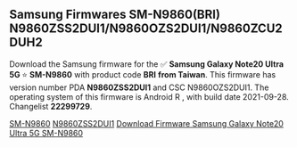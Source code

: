<h2>Samsung Firmwares SM-N9860(BRI) N9860ZSS2DUI1/N9860OZS2DUI1/N9860ZCU2DUH2</h2>
Download the Samsung firmware for the ✅ <strong>Samsung Galaxy Note20 Ultra 5G </strong> ⭐ <strong>SM-N9860</strong> with product code <strong>BRI</strong> <strong> from Taiwan</strong>. This firmware has version number PDA <strong>N9860ZSS2DUI1</strong> and CSC N9860OZS2DUI1. The operating system of this firmware is Android R , with build date 2021-09-28. Changelist <strong>22299729</strong>.


[SM-N9860](https://samfirm.shop/samsung/model/SM-N9860)
[N9860ZSS2DUI1](https://samfirm.shop/samsung/pda/N9860ZSS2DUI1)
[Download Firmware Samsung Galaxy Note20 Ultra 5G SM-N9860](https://samfirm.shop/samsung/firmware/460699)
